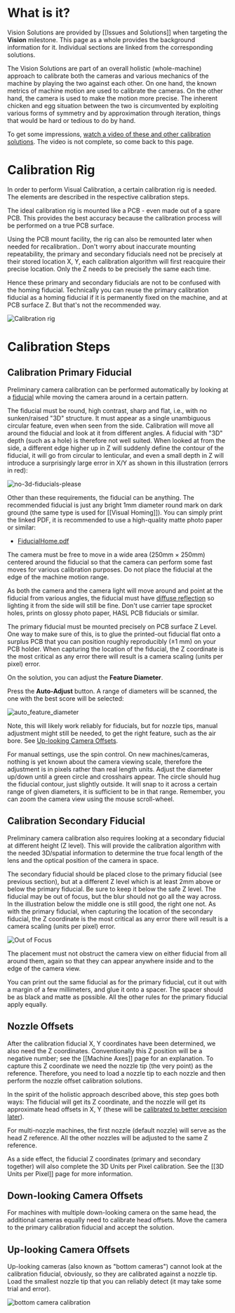 # What is it?

Vision Solutions are provided by [[Issues and Solutions]] when targeting the **Vision** milestone. This page as a whole provides the background information for it. Individual sections are linked from the corresponding solutions.  

The Vision Solutions are part of an overall holistic (whole-machine) approach to calibrate both the cameras and various mechanics of the machine by playing the two against each other. On one hand, the known metrics of machine motion are used to calibrate the cameras. On the other hand, the camera is used to make the motion more precise. The inherent chicken and egg situation between the two is circumvented by exploiting various forms of symmetry and by approximation through iteration, things that would be hard or tedious to do by hand. 

To get some impressions, [watch a video of these and other calibration solutions](https://youtu.be/md68n_J7uto). The video is not complete, so come back to this page.

# Calibration Rig

In order to perform Visual Calibration, a certain calibration rig is needed. The elements are described in the respective calibration steps. 

The ideal calibration rig is mounted like a PCB - even made out of a spare PCB. This provides the best accuracy because the calibration process will be performed on a true PCB surface.

Using the PCB mount facility, the rig can also be remounted later when needed for recalibration.. Don't worry about inaccurate mounting repeatability, the primary and secondary fiducials need not be precisely at their stored location X, Y, each calibration algorithm will first reacquire their precise location. Only the Z needs to be precisely the same each time.

Hence these primary and secondary fiducials are not to be confused with the homing fiducial. Technically you can reuse the primary calibration fiducial as a homing fiducial if it is permanently fixed on the machine, and at PCB surface Z. But that's not the recommended way.

![Calibration rig](https://user-images.githubusercontent.com/9963310/129459527-52675532-f63c-458e-8dec-73659cffe3ab.png)

# Calibration Steps

## Calibration Primary Fiducial

Preliminary camera calibration can be performed automatically by looking at a [fiducial](https://en.wikipedia.org/wiki/Fiducial_marker#Printed_circuit_boards) while moving the camera around in a certain pattern. 

The fiducial must be round, high contrast, sharp and flat, i.e., with no sunken/raised "3D" structure. It must appear as a single unambiguous circular feature, even when seen from the side. Calibration will move all around the fiducial and look at it from different angles. A fiducial with "3D" depth (such as a hole) is therefore not well suited. When looked at from the side, a different edge higher up in Z will suddenly define the contour of the fiducial, it will go from circular to lenticular, and even a small depth in Z will introduce a surprisingly large error in X/Y as shown in this illustration (errors in red):

![no-3d-fiducials-please](https://github.com/openpnp/openpnp/assets/9963310/af4d461a-54a4-4985-801a-81057105a93c)

Other than these requirements, the fiducial can be anything. The recommended fiducial is just any bright 1mm diameter round mark on dark ground  (the same type is used for [[Visual Homing]]). You can simply print the linked PDF, it is recommended to use a high-quality matte photo paper or similar: 

* [FiducialHome.pdf](https://github.com/openpnp/openpnp/files/5542424/FiducialHome.pdf)

The camera must be free to move in a wide area (250mm × 250mm) centered around the fiducial so that the camera can perform some fast moves for various calibration purposes. Do not place the fiducial at the edge of the machine motion range. 

As both the camera and the camera light will move around and point at the fiducial from various angles, the fiducial must have [diffuse reflection](https://en.wikipedia.org/wiki/Diffuse_reflection) so lighting it from the side will still be fine. Don't use carrier tape sprocket holes, prints on glossy photo paper, HASL PCB fiducials or similar.

The primary fiducial must be mounted precisely on PCB surface Z Level. One way to make sure of this, is to glue the printed-out fiducial flat onto a surplus PCB that you can position roughly reproducibly (±1 mm) on your PCB holder. When capturing the location of the fiducial, the Z coordinate is the most critical as any error there will result is a camera scaling (units per pixel) error.

On the solution, you can adjust the **Feature Diameter**. 

Press the **Auto-Adjust** button. A range of diameters will be scanned, the one with the best score will be selected: 

![auto_feature_diameter](https://user-images.githubusercontent.com/9963310/130499531-925a64db-d948-4fdf-a664-c13054c799df.gif)

Note, this will likely work reliably for fiducials, but for nozzle tips, manual adjustment might still be needed, to get the right feature, such as the air bore. See [Up-looking Camera Offsets](#up-looking-camera-offsets). 

For manual settings, use the spin control. On new machines/cameras, nothing is yet known about the camera viewing scale, therefore the adjustment is in pixels rather than real length units. Adjust the diameter up/down until a green circle and crosshairs appear. The circle should hug the fiducial contour, just slightly outside. It will snap to it across a certain range of given diameters, it is sufficient to be in that range. Remember, you can zoom the camera view using the mouse scroll-wheel. 

## Calibration Secondary Fiducial

Preliminary camera calibration also requires looking at a secondary fiducial at different height (Z level). This will provide the calibration algorithm with the needed 3D/spatial information to determine the true focal length of the lens and the optical position of the camera in space. 

The secondary fiducial should be placed close to the primary fiducial (see previous section), but at a different Z level which is at least 2mm above or below the primary fiducial. Be sure to keep it below the safe Z level. The fiducial may be out of focus, but the blur should not go all the way across. In the illustration below the middle one is still good, the right one not. As with the primary fiducial, when capturing the location of the secondary fiducial, the Z coordinate is the most critical as any error there will result is a camera scaling (units per pixel) error. 

![Out of Focus](https://user-images.githubusercontent.com/9963310/118112263-0e13e680-b3e5-11eb-818b-64d157866b35.png)

The placement must not obstruct the camera view on either fiducial from all around them, again so that they can appear anywhere inside and to the edge of the camera view. 

You can print out the same fiducial as for the primary fiducial, cut it out with a margin of a few millimeters, and glue it onto a spacer. The spacer should be as black and matte as possible. All the other rules for the primary fiducial apply equally.

## Nozzle Offsets

After the calibration fiducial X, Y coordinates have been determined, we also need the Z coordinates. Conventionally this Z position will be a negative number; see the [[Machine Axes]] page for an explanation. To capture this Z coordinate we need the nozzle tip (the very point) as the reference. Therefore, you need to load a nozzle tip to each nozzle and then perform the nozzle offset calibration solutions. 

In the spirit of the holistic approach described above, this step goes both ways: The fiducial will get its Z coordinate, and the nozzle will get its approximate head offsets in X, Y (these will be [calibrated to better precision later](https://github.com/openpnp/openpnp/wiki/Calibration-Solutions#calibrating-precision-camera-to-nozzle-offsets)). 

For multi-nozzle machines, the first nozzle (default nozzle) will serve as the head Z reference. All the other nozzles will be adjusted to the same Z reference. 

As a side effect, the fiducial Z coordinates (primary and secondary together) will also complete the 3D Units per Pixel calibration. See the [[3D Units per Pixel]] page for more information.

## Down-looking Camera Offsets

For machines with multiple down-looking camera on the same head, the additional cameras equally need to calibrate head offsets. Move the camera to the primary calibration fiducial and accept the solution. 

## Up-looking Camera Offsets

Up-looking cameras (also known as "bottom cameras") cannot look at the calibration fiducial, obviously, so they are calibrated against a nozzle tip. Load the smallest nozzle tip that you can reliably detect (it may take some trial and error). 

![bottom camera calibration](https://user-images.githubusercontent.com/9963310/130501778-de6cd944-cbae-40d3-87a4-bd00dbfc6c15.png)

